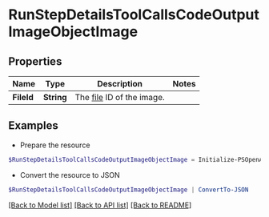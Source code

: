 # RunStepDetailsToolCallsCodeOutputImageObjectImage
## Properties

Name | Type | Description | Notes
------------ | ------------- | ------------- | -------------
**FileId** | **String** | The [file](/docs/api-reference/files) ID of the image. | 

## Examples

- Prepare the resource
```powershell
$RunStepDetailsToolCallsCodeOutputImageObjectImage = Initialize-PSOpenAPIToolsRunStepDetailsToolCallsCodeOutputImageObjectImage  -FileId null
```

- Convert the resource to JSON
```powershell
$RunStepDetailsToolCallsCodeOutputImageObjectImage | ConvertTo-JSON
```

[[Back to Model list]](../README.md#documentation-for-models) [[Back to API list]](../README.md#documentation-for-api-endpoints) [[Back to README]](../README.md)

